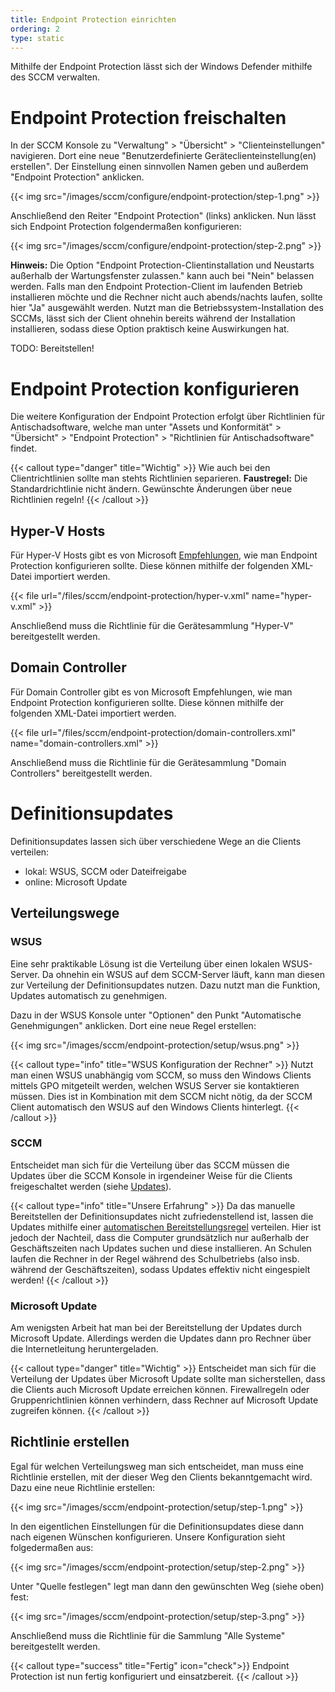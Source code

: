 ```yaml
---
title: Endpoint Protection einrichten
ordering: 2
type: static
---
```


Mithilfe der Endpoint Protection lässt sich der Windows Defender mithilfe des SCCM verwalten.

<!--more-->

# Endpoint Protection freischalten

In der SCCM Konsole zu "Verwaltung" > "Übersicht" > "Clienteinstellungen" navigieren. Dort eine neue "Benutzerdefinierte Geräteclienteinstellung(en) erstellen". Der Einstellung einen sinnvollen Namen geben und außerdem "Endpoint Protection" anklicken.

{{< img src="/images/sccm/configure/endpoint-protection/step-1.png" >}}

Anschließend den Reiter "Endpoint Protection" (links) anklicken. Nun lässt sich Endpoint Protection folgendermaßen konfigurieren:

{{< img src="/images/sccm/configure/endpoint-protection/step-2.png" >}}

**Hinweis:** Die Option "Endpoint Protection-Clientinstallation und Neustarts außerhalb der Wartungsfenster zulassen." kann auch bei "Nein" belassen werden. Falls man den Endpoint Protection-Client im laufenden Betrieb installieren möchte und die Rechner nicht auch abends/nachts laufen, sollte hier "Ja" ausgewählt werden. Nutzt man die Betriebssystem-Installation des SCCMs, lässt sich der Client ohnehin bereits während der Installation installieren, sodass diese Option praktisch keine Auswirkungen hat.

TODO: Bereitstellen!

# Endpoint Protection konfigurieren

Die weitere Konfiguration der Endpoint Protection erfolgt über Richtlinien für Antischadsoftware, welche man unter "Assets und Konformität" > "Übersicht" > "Endpoint Protection" > "Richtlinien für Antischadsoftware" findet.

{{< callout type="danger" title="Wichtig" >}}
    Wie auch bei den Clientrichtlinien sollte man stehts Richtlinien separieren. **Faustregel:** Die Standardrichtlinie nicht ändern. Gewünschte Änderungen über neue Richtlinien regeln!
{{< /callout >}}

## Hyper-V Hosts

Für Hyper-V Hosts gibt es von Microsoft [Empfehlungen](https://support.microsoft.com/en-us/help/3105657/recommended-antivirus-exclusions-for-hyper-v-hosts), wie man Endpoint Protection konfigurieren sollte. Diese können mithilfe der folgenden XML-Datei importiert werden.

{{< file url="/files/sccm/endpoint-protection/hyper-v.xml" name="hyper-v.xml" >}}

Anschließend muss die Richtlinie für die Gerätesammlung "Hyper-V" bereitgestellt werden.

## Domain Controller

Für Domain Controller gibt es von Microsoft Empfehlungen, wie man Endpoint Protection konfigurieren sollte. Diese können mithilfe der folgenden XML-Datei importiert werden.

{{< file url="/files/sccm/endpoint-protection/domain-controllers.xml" name="domain-controllers.xml" >}}

Anschließend muss die Richtlinie für die Gerätesammlung "Domain Controllers" bereitgestellt werden.

# Definitionsupdates

Definitionsupdates lassen sich über verschiedene Wege an die Clients verteilen:

* lokal: WSUS, SCCM oder Dateifreigabe
* online: Microsoft Update

## Verteilungswege

### WSUS

Eine sehr praktikable Lösung ist die Verteilung über einen lokalen WSUS-Server. Da ohnehin ein WSUS auf dem SCCM-Server läuft, kann man diesen zur Verteilung der Definitionsupdates nutzen. Dazu nutzt man die Funktion, Updates automatisch zu genehmigen.

Dazu in der WSUS Konsole unter "Optionen" den Punkt "Automatische Genehmigungen" anklicken. Dort eine neue Regel erstellen:

{{< img src="/images/sccm/endpoint-protection/setup/wsus.png" >}}

{{< callout type="info" title="WSUS Konfiguration der Rechner" >}}
    Nutzt man einen WSUS unabhängig vom SCCM, so muss den Windows Clients mittels GPO mitgeteilt werden, welchen WSUS Server sie kontaktieren müssen. Dies ist in Kombination mit dem SCCM nicht nötig, da der SCCM Client automatisch den WSUS auf den Windows Clients hinterlegt.
{{< /callout >}}

### SCCM

Entscheidet man sich für die Verteilung über das SCCM müssen die Updates über die SCCM Konsole in irgendeiner Weise für die Clients freigeschaltet werden (siehe [Updates](/sccm/updates/)).

{{< callout type="info" title="Unsere Erfahrung" >}}
    Da das manuelle Bereitstellen der Definitionsupdates nicht zufriedenstellend ist, lassen die Updates mithilfe einer <a href="/sccm/updates/adr">automatischen Bereitstellungsregel</a> verteilen. Hier ist jedoch der Nachteil, dass die Computer grundsätzlich nur außerhalb der Geschäftszeiten nach Updates suchen und diese installieren. An Schulen laufen die Rechner in der Regel während des Schulbetriebs (also insb. während der Geschäftszeiten), sodass Updates effektiv nicht eingespielt werden!
{{< /callout >}}

### Microsoft Update

Am wenigsten Arbeit hat man bei der Bereitstellung der Updates durch Microsoft Update. Allerdings werden die Updates dann pro Rechner über die Internetleitung heruntergeladen. 

{{< callout type="danger" title="Wichtig" >}}
    Entscheidet man sich für die Verteilung der Updates über Microsoft Update sollte man sicherstellen, dass die Clients auch Microsoft Update erreichen können. Firewallregeln oder Gruppenrichtlinien können verhindern, dass Rechner auf Microsoft Update zugreifen können.
{{< /callout >}}

## Richtlinie erstellen

Egal für welchen Verteilungsweg man sich entscheidet, man muss eine Richtlinie erstellen, mit der dieser Weg den Clients bekanntgemacht wird. Dazu eine neue Richtlinie erstellen:

{{< img src="/images/sccm/endpoint-protection/setup/step-1.png" >}}

In den eigentlichen Einstellungen für die Definitionsupdates diese dann nach eigenen Wünschen konfigurieren. Unsere Konfiguration sieht folgedermaßen aus:

{{< img src="/images/sccm/endpoint-protection/setup/step-2.png" >}}

Unter "Quelle festlegen" legt man dann den gewünschten Weg (siehe oben) fest:

{{< img src="/images/sccm/endpoint-protection/setup/step-3.png" >}}

Anschließend muss die Richtlinie für die Sammlung "Alle Systeme" bereitgestellt werden.

{{< callout type="success" title="Fertig" icon="check">}}
    Endpoint Protection ist nun fertig konfiguriert und einsatzbereit.
{{< /callout >}}